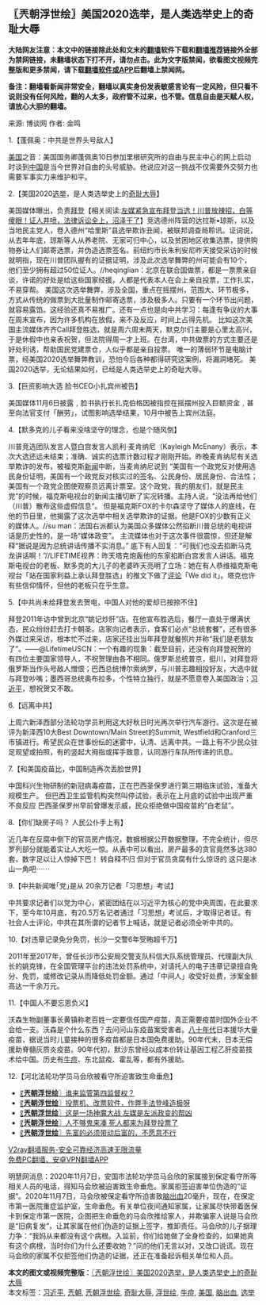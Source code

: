  <h2>〖兲朝浮世绘〗美国2020选举，是人类选举史上的奇耻大辱</h2> <p class="notice"><b>大陆网友注意：本文中的链接除此处和文末的<a href="https://github.com/bannedbook/fanqiang" >翻墙</a>软件下载和<a href="https://github.com/killgcd/justmysocks/blob/master/README.md">翻墙推荐</a>链接外全部为禁网链接，未翻墙状态下打不开，请勿点击。此为文字版禁闻，欲看图文视频完整版和更多禁闻，请下载<a href="https://github.com/bannedbook/fanqiang">翻墙软件或APP</a>后翻墙上禁闻网。</p><p>备注：翻墙看新闻非常安全，翻墙以真实身份发表敏感言论有一定风险，但只看不说则没有任何风险，翻的人太多，政府管不过来，也不管。信息自由是天赋人权，请放心大胆的翻墙。</b></p>  <div class="entry"> <p>来源:&nbsp;博谈网                            作者:&nbsp;金鸣                           </p> <p>1.【蓬佩奥：中共是世界头号敌人】</p> <p></p> <p><a href="https://www.bannedbook.org/bnews/tag/%e7%be%8e%e5%9b%bd/" class="st_tag internal_tag" rel="tag" title="标签 美国 下的日志">美国</a>之音：美国国务卿蓬佩奥10日参加里根研究所的自由与民主中心的网上启动时谈到<span class='wp_keywordlink_affiliate'><a href="https://www.bannedbook.org/" title="中国" target="_blank">中国</a></span>是当今世界对自由的头号威胁。他说应对这一挑战不仅需要外交努力也需要军事实力来维护和平。</p> <p>2.【美国2020<a href="https://www.bannedbook.org/bnews/tag/%e9%80%89%e4%b8%be/" class="st_tag internal_tag" rel="tag" title="标签 选举 下的日志">选举</a>，是人类选举史上的<a href="https://www.bannedbook.org/bnews/tag/%E5%A5%87%E8%80%BB%E5%A4%A7%E8%BE%B1/" class="st_tag internal_tag" rel="tag" title="标签 奇耻大辱 下的日志">奇耻大辱</a>】</p> <p></p> <p>美国媒体曝出，负责<span class='wp_keywordlink'><a href="https://www.bannedbook.org/bnews/comments/20201018/1415809.html" title="“硬盘门”再爆：拿中共华信10％股的“大人物”正是拜登" target="_blank">拜登</a></span>【相关阅读:<a href='https://www.bannedbook.org/bnews/bannedvideo/20201108/1427782.html' target='_blank'>左媒紧急宣布拜登当选！川普放辣招，白等傻眼！证人井喷，法律诉讼全上，沼泽干了</a>】竞选德州阵营的达拉斯•琼斯，以及当地民主党人，卷入德州“哈里斯”县选举欺诈丑闻，被联邦调查局聆讯。证词说，从去年年底，琼斯等人从养老院、无家可归中心，以及贫困地区收集选票，提供购物券让人们邮寄选票，并伪造选票签名。前纽约市长朱利安尼昨天接受采访的时候就明指，现在川普团队握有的证据证明，涉及此次选举舞弊的州可能会有10个，他们至少拥有超过50位证人。//heqinglian：北京在联合国做票，都是一票票亲自谈，许诺的好处是给这些国家经援，人都是代表本人在会上亲自投票，工作扎实，不易穿帮。 美国这次选举舞弊，涉及全国，重点在摇摆州，范围大、环节极多，方式从传统的做票到大批量制作邮寄选票，涉及极多人。只要有一个环节出问题，就容易露馅。这经验还真不易推广。还有一点也是向中共学习：每逢有争议的大事在周末宣布，因为许多机构在放假，来不及反应，时间上占得先机。 比如这次美国主流媒体齐齐Call拜登胜选，就是周六周末两天，默克尔们主要是心里太高兴，于是休假中也亲表祝贺，但法院得周一才上班。在台湾，中共做票的方式主要还是好处利诱，帮助国民党建票仓，人似乎都是亲自投票。 唯一的薄弱环节是电脑计票，经美国2020选举舞弊教训，恐怕今后各种都得研究这案例，将漏洞堵死。 美国2020选举，无论结果如何，已经是人类选举史上的奇耻大辱。</p> <p>3.【巨资影响大选 脸书CEO小扎宾州被告】</p> <p></p>  <p>美国媒体11月6日披露﹐脸书执行长扎克伯格因被指控在摇摆州投入巨额资金﹐甚至向法官支付「酬劳」，试图影响选举结果，10月中被告上宾州法庭。</p> <p>4.【默多克的儿子看来没啥坚守的理念，也是个随风倒】</p> <p></p> <p>川普竞选团队发言人暨白宫发言人凯利‧麦肯纳尼（Kayleigh McEnany）表示，本次大选还远未结束；准确、诚实的选票计数过程才刚刚开始。昨晚麦肯纳尼有关选举欺诈的发布，被福克斯<span class='wp_keywordlink_affiliate'><a href="https://www.bannedbook.org/" title="新闻">新闻</a></span>中断，当麦肯纳尼说到 “美国有一个政党反对使用选民身份证明，美国有一个政党反对核实过的签名、公民身份、居民身份、合法性；美国有一个政党企图使观察员远离计票室。这个政党，我的朋友们，就是民主党”的时候，福克斯电视台的新闻主播切断了实况转播。主持人说，“没法再给他们（川普）散布这些虚假信息”。 但是福克斯FOX的卡尔森坚守了媒体人的底线，在他的节目里，他揭露了这次选举中相关选举欺诈的证据。他是FOX的少数有正义的媒体人。//su man：法国右派都认为美国众多媒体公然掐断川普总统的电视讲话是历史性的，是一场“媒体政变”。 主流媒体也对于这次事件很震惊，但还是解释“据说是因为总统讲话传播不实消息。” 底下有人回复：“可我们也没去掐断马克龙讲话啊！”//LIFETIME视界：昨天塔克炮轰他的东家掐断白宫发言人讲话。福克斯电视台的老板、默多克的大儿子的老婆昨天亮明了立场：她在有人恭维福克斯电视台「站在国家利益上承认拜登胜选」的推文下做了<span class='wp_keywordlink_affiliate'><a href="https://www.bannedbook.org/bnews/comments/" title="新闻评论" target="_blank">评论</a></span>「We did it」。塔克也许有些信仰情怀，但他的老板只在乎生意。</p> <p>5.【中共尚未给拜登发去贺电，中国人对他的爱却已按捺不住】</p> <p></p> <p>拜登2011年访中曾到北京“姚记炒肝”店。在他宣布胜选后，餐厅一直处于爆满状态，民众纷纷赶去打卡朝圣。店家向记者表示，食客们必点“总统套餐”，还有很多外媒过来采访，根本忙不过来，店家还挂出当年拜登就餐照片并称“我们是老朋友了”。——@LifetimeUSCN：一个有趣的现象：截至目前，还没有向拜登祝贺的有四位主要国家领导人，不祝贺理由各不相同。俄罗斯总统普京，挺川，对拜登将俄罗斯当作头号敌人憎恨；巴西总统博尔索纳罗，与川普志趣相投好友，大选中就与拜登吵嘴；墨西哥总统奥布拉多，个性特立独行，就是不愿意卷入美国政治；<a href="https://www.bannedbook.org/bnews/tag/%e4%b9%a0%e8%bf%91%e5%b9%b3/" class="st_tag internal_tag" rel="tag" title="标签 习近平 下的日志">习近平</a>，想祝贺又不敢。</p> <p>6.【远离中共】</p> <p></p>  <p>上周六新泽西部分法轮功学员利用这大好秋日时光再次举行汽车游行。这次是在被评为新泽西10大Best Downtown/Main Street的Summit, Westfield和Cranford三市镇进行。希望民众在世事纷纭的迷雾中，认清、远离中共。一路上有不少民众驻足观望或拍照，有的竖起大拇指或挥手致意，认同游行车队所传递的讯息。</p> <p>7.【和美国疫苗比，中国制造再次丢脸世界】</p> <p></p> <p>中国科兴生物研制的新冠病毒疫苗，正在巴西圣保罗进行第三期临床试验，准备大规模生产。 但巴西卫生监管机构突然叫停试验，表示在上月底的试验中出现严重不良反应 巴西圣保罗州早前曾爆发示威，民众拒绝做中国疫苗的&#8221;白老鼠&#8221;。</p> <p>8.【你们缺房子吗？ 人民公仆手上有】</p> <p></p> <p>近几年在反腐中倒下的官员房产情况，数据根据公开数据整理，不完全统计，但尽罗列部分就能着实让人大吃一惊。从表中可以看出，房产最多的贪官竟然多达380套，数字足以让人惊掉下巴！ 转自释不归 但对于官员贪腐有什么惊讶的 这只是冰山一角吧⋯⋯</p> <p>9.【中共新闻唯｢党｣是从 20余万记者「习思想」考试】</p> <p></p>  <p>中共要求记者们以党为中心，紧密团结在以习近平为核心的党中央周围，在此要求下，至今年10月底，有20.5万名记者通过「习思想」考试后，才取得记者证。有社会人士评论，中共在其所谓的记者节上喊话，就是记者必须全听中共的。</p> <p>10.【对违章记录免分免罚，长沙一交警6年受贿超千万】</p> <p></p> <p>2011年至2017年，曾任长沙市公安局交警支队科信大队系统管理员、代理副大队长的姚克锋，在全国管理平台的违法处罚系统中，对请托人的电子违章记录擅自免分、免罚，或修改记录从而降低处罚金额。通过「中间人」收受好处费，涉案金额高达一千余万元。</p> <p>11.【中国人不要忘恩负义】</p> <p></p> <p>沃森生物副董事长黄镇称老百姓一定要信任国产疫苗，真正需要疫苗时国外企业不会给一支。沃森是个什么东西？去问问山东疫苗案受害者。<span class='wp_keywordlink'><a href="https://www.bannedbook.org/forum2/topic939.html" title="《八十年代访谈录》" target="_blank">八十年代</a></span>日本援华大量疫苗，据说当时儿童接种的很多疫苗都是日本国免费援助。90年代末，日本无偿援助脊髓灰质炎疫苗。90年代初，默沙东曾经以成本价转让基因工程乙肝疫苗技术给中国。历史有<a href="https://www.bannedbook.org/bnews/tag/%e7%89%9b%e7%97%98/" class="st_tag internal_tag" rel="tag" title="标签 牛痘 下的日志">牛痘</a>、东北鼠疫、霍乱等，都有外援助。</p> <p>12.【河北法轮功学员马会欣被看守所迫害致生命垂危】</p> <p></p>  <ul class='op-related-articles' title='相关阅读'> <li><a href='https://www.bannedbook.org/bnews/ssgc/20201110/1428478.html' target='_blank'>〖<b>兲朝浮世绘</b>〗谁来监管第四监督权？</a></li> <li><a href='https://www.bannedbook.org/bnews/ssgc/20201109/1428031.html' target='_blank'>〖<b>兲朝浮世绘</b>〗投票机、改票软件，作弊手法登峰造极呀</a></li> <li><a href='https://www.bannedbook.org/bnews/ssgc/20201107/1427102.html' target='_blank'>〖<b>兲朝浮世绘</b>〗这是一场神魔大战 左媒是左派政变的帮凶</a></li> <li><a href='https://www.bannedbook.org/bnews/ssgc/20201106/1426564.html' target='_blank'>〖<b>兲朝浮世绘</b>〗人不够鬼来凑 死人都来为拜登投票了</a></li> <li><a href='https://www.bannedbook.org/bnews/ssgc/20201105/1425987.html' target='_blank'>〖<b>兲朝浮世绘</b>〗先富的必须带动后富的，不愿意不行</a></li> </ul> <p class="texttj"> <a href="https://www.bannedbook.org/forum23/topic22702.html" target="_blank">V2ray翻墙服务-安全可靠经济高速无限流量</a><br/> <a href="https://github.com/bannedbook/fanqiang/wiki/%E7%A6%81%E9%97%BB%E7%BD%91%E5%AE%89%E5%8D%93%E7%BF%BB%E5%A2%99%E6%96%B0%E9%97%BBAPP" target="_blank">免费PC翻墙、安卓VPN翻墙APP</a></p><p>明慧网消息：2020年11月7日，安国市法轮功学员马会欣的家属接到保定看守所等相关人员的电话，得知马会欣被迫害致生命垂危。家属拒签迫害单位伪造的“证据”。2020年11月7日，马会欣被保定看守所迫害致<a href="https://www.bannedbook.org/bnews/tag/%E8%84%91%E5%87%BA%E8%A1%80/" class="st_tag internal_tag" rel="tag" title="标签 脑出血 下的日志">脑出血</a>20毫升，现在，在保定市第一医院重症监护室，生命垂危。有关单位夜间通知家属，让家属尽快带着医保卡到保定市第一医院，企图把生命垂危的马会欣推给家人，并欺骗家人说是马会欣是“旧病复发”，让其家属在他们伪造的证据上签字，推卸责任。马会欣的儿子据理力争：“我妈从来都没有这个病根。入监前，你们给她做了全身检查的，如果她真有这个病根，当时你们为什么还要收她？”问的他们无言以对，又改口说谎。现在马会欣的家属不仅拒签他们伪造的证据，还正在准备起诉相关单位和人员。</p><a name='sharetosocial'></a>       <div><b>本文的图文或视频完整版</b>：<a href='https://www.bannedbook.org/bnews/ssgc/20201111/1429111.html'>〖兲朝浮世绘〗美国2020选举，是人类选举史上的奇耻大辱</a></div>  </div><!--END ENTRY--> <div class="postfooter"> <div>本文标签：<a href="https://www.bannedbook.org/bnews/tag/%e4%b9%a0%e8%bf%91%e5%b9%b3/" rel="tag">习近平</a>, <a href="https://www.bannedbook.org/bnews/tag/%e5%85%b2%e6%9c%9d/" rel="tag">兲朝</a>, <a href="https://www.bannedbook.org/bnews/tag/%e5%85%b2%e6%9c%9d%e6%b5%ae%e4%b8%96%e7%bb%98/" rel="tag">兲朝浮世绘</a>, <a href="https://www.bannedbook.org/bnews/tag/%E5%A5%87%E8%80%BB%E5%A4%A7%E8%BE%B1/" rel="tag">奇耻大辱</a>, <a href="https://www.bannedbook.org/bnews/tag/%E6%B5%AE%E4%B8%96%E7%BB%98/" rel="tag">浮世绘</a>, <a href="https://www.bannedbook.org/bnews/tag/%e7%89%9b%e7%97%98/" rel="tag">牛痘</a>, <a href="https://www.bannedbook.org/bnews/tag/%e7%be%8e%e5%9b%bd/" rel="tag">美国</a>, <a href="https://www.bannedbook.org/bnews/tag/%E8%84%91%E5%87%BA%E8%A1%80/" rel="tag">脑出血</a>, <a href="https://www.bannedbook.org/bnews/tag/%e9%80%89%e4%b8%be/" rel="tag">选举</a></div>  </div><!--END POSTFOOTER--> 